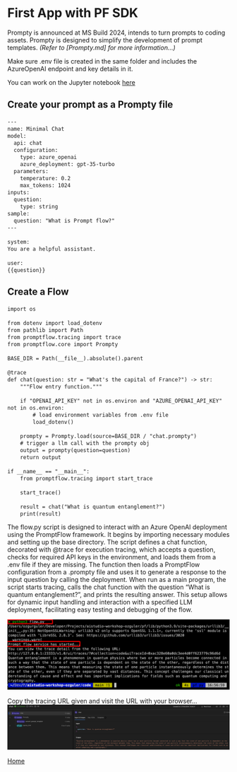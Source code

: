 # First App with PF SDK 

Prompty is announced at MS Build 2024, intends to turn prompts to coding assets. Prompty is designed to simplify the development of prompt templates.
*(Refer to [Prompty.md] for more information...)*

Make sure .env file is created in the same folder and includes the AzureOpenAI endpoint and key details in it.

You can work on the Jupyter notebook [here](../../../code/first-pf-sdk-notebook.ipynb)

## Create your prompt as a Prompty file
```
---
name: Minimal Chat
model:
  api: chat
  configuration:
    type: azure_openai
    azure_deployment: gpt-35-turbo
  parameters:
    temperature: 0.2
    max_tokens: 1024
inputs:
  question:
    type: string
sample:
  question: "What is Prompt flow?"
---

system:
You are a helpful assistant.

user:
{{question}}
```

## Create a Flow 

```
import os

from dotenv import load_dotenv
from pathlib import Path
from promptflow.tracing import trace
from promptflow.core import Prompty

BASE_DIR = Path(__file__).absolute().parent

@trace
def chat(question: str = "What's the capital of France?") -> str:
    """Flow entry function."""

    if "OPENAI_API_KEY" not in os.environ and "AZURE_OPENAI_API_KEY" not in os.environ:
        # load environment variables from .env file
        load_dotenv()

    prompty = Prompty.load(source=BASE_DIR / "chat.prompty")
    # trigger a llm call with the prompty obj
    output = prompty(question=question)
    return output

if __name__ == "__main__":
    from promptflow.tracing import start_trace

    start_trace()

    result = chat("What is quantum entanglement?")
    print(result)
```

The flow.py script is designed to interact with an Azure OpenAI deployment using the PromptFlow framework. It begins by importing necessary modules and setting up the base directory. The script defines a chat function, decorated with @trace for execution tracing, which accepts a question, checks for required API keys in the environment, and loads them from a .env file if they are missing. The function then loads a PromptFlow configuration from a .prompty file and uses it to generate a response to the input question by calling the deployment. When run as a main program, the script starts tracing, calls the chat function with the question “What is quantum entanglement?”, and prints the resulting answer. This setup allows for dynamic input handling and interaction with a specified LLM deployment, facilitating easy testing and debugging of the flow.

![Alt text](../../../media/77.png)

Copy the tracing URL given and visit the URL with your browser...
![Alt text](../../../media/78.png)

[Home](../../../README.md)